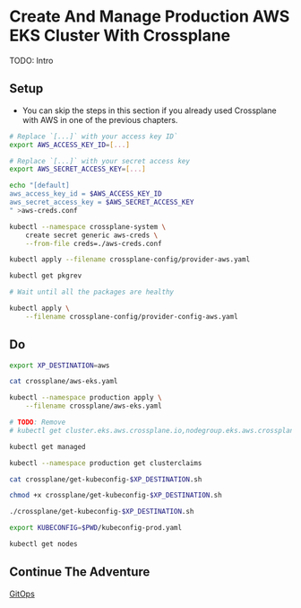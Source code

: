 # Create And Manage Production AWS EKS Cluster With Crossplane

TODO: Intro

## Setup

* You can skip the steps in this section if you already used Crossplane with AWS in one of the previous chapters.

```bash
# Replace `[...]` with your access key ID`
export AWS_ACCESS_KEY_ID=[...]

# Replace `[...]` with your secret access key
export AWS_SECRET_ACCESS_KEY=[...]

echo "[default]
aws_access_key_id = $AWS_ACCESS_KEY_ID
aws_secret_access_key = $AWS_SECRET_ACCESS_KEY
" >aws-creds.conf

kubectl --namespace crossplane-system \
    create secret generic aws-creds \
    --from-file creds=./aws-creds.conf

kubectl apply --filename crossplane-config/provider-aws.yaml

kubectl get pkgrev

# Wait until all the packages are healthy

kubectl apply \
    --filename crossplane-config/provider-config-aws.yaml
```

## Do

```bash
export XP_DESTINATION=aws

cat crossplane/aws-eks.yaml

kubectl --namespace production apply \
    --filename crossplane/aws-eks.yaml

# TODO: Remove
# kubectl get cluster.eks.aws.crossplane.io,nodegroup.eks.aws.crossplane.io,subnet.ec2.aws.crossplane.io,vpc.ec2.aws.crossplane.io,routetable.ec2.aws.crossplane.io,securitygroup.ec2.aws.crossplane.io,internetgateway.ec2.aws.crossplane.io,rolepolicyattachment.iam.aws.crossplane.io,role.iam.aws.crossplane.io,release.helm.crossplane.io,object.kubernetes.crossplane.io

kubectl get managed

kubectl --namespace production get clusterclaims

cat crossplane/get-kubeconfig-$XP_DESTINATION.sh

chmod +x crossplane/get-kubeconfig-$XP_DESTINATION.sh

./crossplane/get-kubeconfig-$XP_DESTINATION.sh

export KUBECONFIG=$PWD/kubeconfig-prod.yaml

kubectl get nodes
```

## Continue The Adventure

[GitOps](../gitops/story.md)
